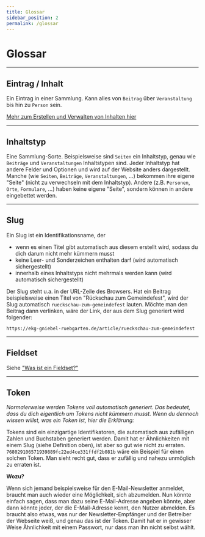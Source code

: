 ```yaml
---
title: Glossar
sidebar_position: 2
permalink: /glossar
---
```


# Glossar






---

## Eintrag / Inhalt
Ein Eintrag in einer Sammlung. Kann alles von `Beitrag` über `Veranstaltung` bis hin zu `Person` sein.

[Mehr zum Erstellen und Verwalten von Inhalten hier](content/create-and-edit)

---

## Inhaltstyp
Eine Sammlung-Sorte. Beispielsweise sind `Seiten` ein Inhaltstyp, genau wie `Beiträge` und `Veranstaltungen` Inhaltstypen sind. Jeder Inhaltstyp hat andere Felder und Optionen und wird auf der Website anders dargestellt. Manche (wie `Seiten`, `Beiträge`, `Veranstaltungen`, ...) bekommen ihre eigene "Seite" (nicht zu verwechseln mit dem Inhaltstyp). Andere (z.B. `Personen`, `Orte`, `Formulare`, ...) haben keine eigene "Seite", sondern können in andere eingebettet werden. 

---

## Slug
Ein Slug ist ein Identifikationsname, der

- wenn es einen Titel gibt automatisch aus diesem erstellt wird, sodass du dich darum nicht mehr kümmern musst
- keine Leer- und Sonderzeichen enthalten darf (wird automatisch sichergestellt)
- innerhalb eines Inhaltstyps nicht mehrmals werden kann (wird automatisch sichergestellt)

Der Slug steht u.a. in der URL-Zeile des Browsers. Hat ein Beitrag beispielsweise einen Titel von "Rückschau zum Gemeindefest", wird der Slug automatisch `rueckschau-zum-gemeindefest` lauten. Möchte man den Beitrag dann verlinken, wäre der Link, der aus dem Slug generiert wird folgender:

`https://ekg-gniebel-ruebgarten.de/article/rueckschau-zum-gemeindefest`

---

## Fieldset
Siehe ["Was ist ein Fieldset?"](content/forms/fieldsets)

---

## Token
*Normalerweise werden Tokens voll automatisch generiert. Das bedeutet, dass du dich eigentlich um Tokens nicht kümmern musst. Wenn du dennoch wissen willst, was ein Token ist, hier die Erklärung:*

Tokens sind ein einzigartige Identifikatoren, die automatisch aus zufälligen Zahlen und Buchstaben generiert werden. Damit hat er Ähnlichkeiten mit einem Slug (siehe Definition oben), ist aber so gut wie nicht zu erraten. `768029106571939889fc22ed4ce331ffdf2b081b` wäre ein Beispiel für einen solchen Token. Man sieht recht gut, dass er zufällig und nahezu unmöglich zu erraten ist.

**Wozu?**

Wenn sich jemand beispielsweise für den E-Mail-Newsletter anmeldet, braucht man auch wieder eine Möglichkeit, sich abzumelden. Nun könnte einfach sagen, dass man dazu seine E-Mail-Adresse angeben könnte, aber dann könnte jeder, der die E-Mail-Adresse kennt, den Nutzer abmelden. Es braucht also etwas, was nur der Newsletter-Empfänger und der Betreiber der Webseite weiß, und genau das ist der Token. Damit hat er in gewisser Weise Ähnlichkeit mit einem Passwort, nur dass man ihn nicht selbst wählt.
